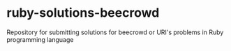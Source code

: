# ruby-solutions-beecrowd
Repository for submitting solutions for beecrowd or URI's problems in Ruby programming language
